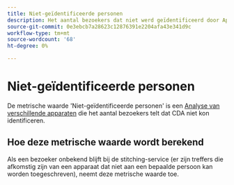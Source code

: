 ```yaml
---
title: Niet-geïdentificeerde personen
description: Het aantal bezoekers dat niet werd geïdentificeerd door Apparaatanalyse.
source-git-commit: 0e3ebcb7a28623c12876391e2204afa43e341d9c
workflow-type: tm+mt
source-wordcount: '68'
ht-degree: 0%

---
```


# Niet-geïdentificeerde personen

De metrische waarde &#39;Niet-geïdentificeerde personen&#39; is een [Analyse van verschillende apparaten](../cda/overview.md) die het aantal bezoekers telt dat CDA niet kon identificeren.

## Hoe deze metrische waarde wordt berekend

Als een bezoeker onbekend blijft bij de stitching-service (er zijn treffers die afkomstig zijn van een apparaat dat niet aan een bepaalde persoon kan worden toegeschreven), neemt deze metrische waarde toe.
